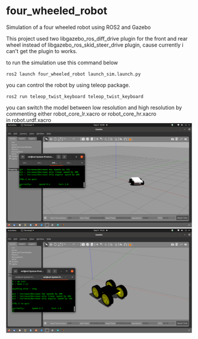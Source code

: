 # four_wheeled_robot
Simulation of a four wheeled robot using ROS2 and Gazebo

This project used two libgazebo_ros_diff_drive plugin for the front and rear wheel instead of libgazebo_ros_skid_steer_drive plugin, cause currently i can't get the plugin to works.  

to run the simulation use this command below
```
ros2 launch four_wheeled_robot launch_sim.launch.py
```
you can control the robot by using teleop package.
```
ros2 run teleop_twist_keyboard teleop_twist_keyboard
```
you can switch the model between low resolution and high resolution by commenting either robot_core_lr.xacro or robot_core_hr.xacro  
in robot.urdf.xacro
![alt text](https://github.com/MickySukmana/four_wheeled_robot/blob/main/img/lr_model.png?raw=true)
![alt text](https://github.com/MickySukmana/four_wheeled_robot/blob/main/img/hr_model.png?raw=true)
